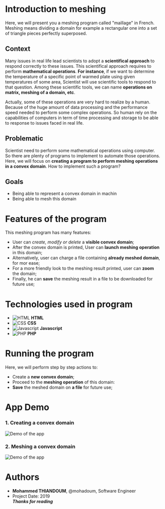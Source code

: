 # Introduction to meshing   
Here, we will present you a meshing program called "maillage" in French. Meshing means dividing a domain for example a rectangular one into a set of triangle pieces perfectly superposed.  
## Context  
Many issues in real life lead scientists to adopt a **scientifical approach** to respond correctly to these issues. This scientifical approach requires to perform **mathematical operations**. **For instance**, if we want to determine the temperature of a specific point of warmed plate using given temperatures of some area, Scientist will use scientific tools to respond to that question. Among these scientific tools, we can name **operations on matrix, meshing of a domain, etc**.  

Actually, some of these operations are very hard to realize by a human. Because of the huge amount of data processing and the performance speed needed to perform some complex operations. So human rely on the capabilities of computers in term of time processing and storage to be able to response to issues faced in real life.  

## Problematic  
Scientist need to perform some mathematical operations using computer. So there are plenty of programs to implement to automate those operations. Here, we will focus on **creating a program to perform meshing operations in a convex domain**.
How to implement such a program?

## Goals  
- Being able to represent a convex domain in machin  
- Being able to mesh this domain  
# Features of the program  
This meshing program has many features:  
- User can *create, modify or delete* a **visible convex domain**;  
- After the convex domain is printed, User can **launch meshing operation** in this domain;  
- Alternatively, user can charge a file containing **already meshed domain**, for mor ease;  
- For a more friendly look to the meshing result printed, user can **zoom** the domain;  
- Finally, he can **save** the meshing result in a file to be downloaded for future use;  
# Technologies used in program  
- ![**HTML**](https://skills.thijs.gg/icons?i=html) **HTML**  
- ![**CSS**](https://skills.thijs.gg/icons?i=css) **CSS**  
- ![**Javascript**](https://skills.thijs.gg/icons?i=js) **Javascript**  
- ![**PHP**](https://skills.thijs.gg/icons?i=php) **PHP**  
# Running the program  
Here, we will perform step by step actions to:  
- Create a **new convex domain**;  
- Proceed to the **meshing operation** of this domain:  
- **Save** the meshed domain on **a file** for future use;  
# App Demo
### 1. Creating a convex domain  
![**Demo of the app**](https://drive.google.com/uc?id=1p4QR1rxL5WqmvgQebrcjihF6t14_bCWu)
### 2. Meshing a convex domain  
![**Demo of the app**](https://drive.google.com/uc?id=150y-CFlv4goJzhdsWdwChKTFIZqNq1_Z)  
# Authors
- **Mohammed THIANDOUM**, @mohadoum, Software Engineer  
- Project Date: 2019  
***Thanks for reading***
